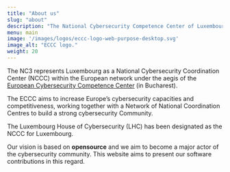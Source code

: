 ```yaml
---
title: "About us"
slug: "about"
description: "The National Cybersecurity Competence Center of Luxembourg."
menu: main
image: '/images/logos/eccc-logo-web-purpose-desktop.svg'
image_alt: "ECCC logo."
weight: 20
---
```


The NC3 represents Luxembourg as a National Cybersecurity Coordination Center
(NCCC) within the European network under the aegis of the
[European Cybersecurity Competence Center](https://cybersecurity-centre.europa.eu/index_en)
(in Bucharest).

The ECCC aims to increase Europe’s cybersecurity capacities and competitiveness,
working together with a Network of National Coordination Centres to build a
strong cybersecurity Community.

The Luxembourg House of Cybersecurity (LHC) has been designated as the NCCC for
Luxembourg.

Our vision is based on __opensource__ and we aim to become a major actor of the
cybersecurity community. This website aims to present our software contributions
in this regard.
